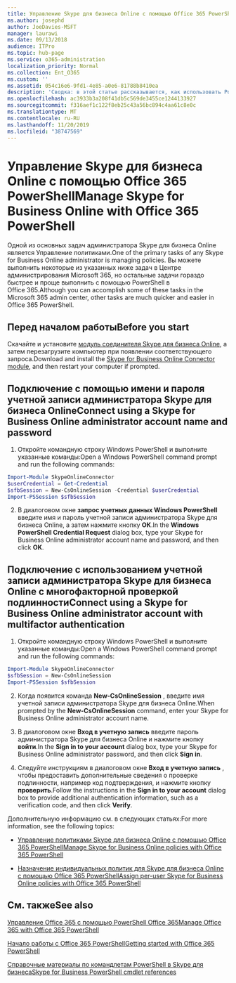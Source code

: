 ```yaml
---
title: Управление Skype для бизнеса Online с помощью Office 365 PowerShell
ms.author: josephd
author: JoeDavies-MSFT
manager: laurawi
ms.date: 09/13/2018
audience: ITPro
ms.topic: hub-page
ms.service: o365-administration
localization_priority: Normal
ms.collection: Ent_O365
ms.custom: ''
ms.assetid: 054c16e6-9fd1-4e85-a0e6-81788b8410ea
description: 'Сводка: в этой статье рассказывается, как использовать PowerShell в Office 365 для управления параметрами политик, индивидуальных политик для пользователей и собраний в Skype для бизнеса Online.'
ms.openlocfilehash: ac3933b3a208f41db5c569de3455ce1244133927
ms.sourcegitcommit: f316aef1c122f8eb25c43a56bc894c4aa61c8e0c
ms.translationtype: MT
ms.contentlocale: ru-RU
ms.lasthandoff: 11/20/2019
ms.locfileid: "38747569"
---
```

# <a name="manage-skype-for-business-online-with-office-365-powershell"></a><span data-ttu-id="3457f-103">Управление Skype для бизнеса Online с помощью Office 365 PowerShell</span><span class="sxs-lookup"><span data-stu-id="3457f-103">Manage Skype for Business Online with Office 365 PowerShell</span></span>

<span data-ttu-id="3457f-104">Одной из основных задач администратора Skype для бизнеса Online является Управление политиками.</span><span class="sxs-lookup"><span data-stu-id="3457f-104">One of the primary tasks of any Skype for Business Online administrator is managing policies.</span></span> <span data-ttu-id="3457f-105">Вы можете выполнить некоторые из указанных ниже задач в Центре администрирования Microsoft 365, но остальные задачи гораздо быстрее и проще выполнить с помощью PowerShell в Office 365.</span><span class="sxs-lookup"><span data-stu-id="3457f-105">Although you can accomplish some of these tasks in the Microsoft 365 admin center, other tasks are much quicker and easier in Office 365 PowerShell.</span></span> 

## <a name="before-you-start"></a><span data-ttu-id="3457f-106">Перед началом работы</span><span class="sxs-lookup"><span data-stu-id="3457f-106">Before you start</span></span>

<span data-ttu-id="3457f-107">Скачайте и установите [модуль соединителя Skype для бизнеса Online](https://www.microsoft.com/download/details.aspx?id=39366), а затем перезагрузите компьютер при появлении соответствующего запроса.</span><span class="sxs-lookup"><span data-stu-id="3457f-107">Download and install the [Skype for Business Online Connector module](https://www.microsoft.com/download/details.aspx?id=39366), and then restart your computer if prompted.</span></span>


## <a name="connect-using-a-skype-for-business-online-administrator-account-name-and-password"></a><span data-ttu-id="3457f-108">Подключение с помощью имени и пароля учетной записи администратора Skype для бизнеса Online</span><span class="sxs-lookup"><span data-stu-id="3457f-108">Connect using a Skype for Business Online administrator account name and password</span></span>

1. <span data-ttu-id="3457f-109">Откройте командную строку Windows PowerShell и выполните указанные команды:</span><span class="sxs-lookup"><span data-stu-id="3457f-109">Open a Windows PowerShell command prompt and run the following commands:</span></span> 
    
  ```powershell
  Import-Module SkypeOnlineConnector
  $userCredential = Get-Credential
  $sfbSession = New-CsOnlineSession -Credential $userCredential
  Import-PSSession $sfbSession
  ```

2. <span data-ttu-id="3457f-110">В диалоговом окне **запрос учетных данных Windows PowerShell** введите имя и пароль учетной записи администратора Skype для бизнеса Online, а затем нажмите кнопку **ОК**.</span><span class="sxs-lookup"><span data-stu-id="3457f-110">In the **Windows PowerShell Credential Request** dialog box, type your Skype for Business Online administrator account name and password, and then click **OK**.</span></span>


## <a name="connect-using-a-skype-for-business-online-administrator-account-with-multifactor-authentication"></a><span data-ttu-id="3457f-111">Подключение с использованием учетной записи администратора Skype для бизнеса Online с многофакторной проверкой подлинности</span><span class="sxs-lookup"><span data-stu-id="3457f-111">Connect using a Skype for Business Online administrator account with multifactor authentication</span></span>

1. <span data-ttu-id="3457f-112">Откройте командную строку Windows PowerShell и выполните указанные команды:</span><span class="sxs-lookup"><span data-stu-id="3457f-112">Open a Windows PowerShell command prompt and run the following commands:</span></span>

  ```powershell
  Import-Module SkypeOnlineConnector
  $sfbSession = New-CsOnlineSession
  Import-PSSession $sfbSession
  ```

2. <span data-ttu-id="3457f-113">Когда появится команда **New-CsOnlineSession** , введите имя учетной записи администратора Skype для бизнеса Online.</span><span class="sxs-lookup"><span data-stu-id="3457f-113">When prompted by the **New-CsOnlineSession** command, enter your Skype for Business Online administrator account name.</span></span>

3. <span data-ttu-id="3457f-114">В диалоговом окне **Вход в учетную запись** введите пароль администратора Skype для бизнеса Online и нажмите кнопку **войти**.</span><span class="sxs-lookup"><span data-stu-id="3457f-114">In the **Sign in to your account** dialog box, type your Skype for Business Online administrator password, and then click **Sign in**.</span></span>

4. <span data-ttu-id="3457f-115">Следуйте инструкциям в диалоговом окне **Вход в учетную запись** , чтобы предоставить дополнительные сведения о проверке подлинности, например код подтверждения, и нажмите кнопку **проверить**.</span><span class="sxs-lookup"><span data-stu-id="3457f-115">Follow the instructions in the **Sign in to your account** dialog box to provide additional authentication information, such as a verification code, and then click **Verify**.</span></span>

<span data-ttu-id="3457f-116">Дополнительную информацию см. в следующих статьях:</span><span class="sxs-lookup"><span data-stu-id="3457f-116">For more information, see the following topics:</span></span>
  
- [<span data-ttu-id="3457f-117">Управление политиками Skype для бизнеса Online с помощью Office 365 PowerShell</span><span class="sxs-lookup"><span data-stu-id="3457f-117">Manage Skype for Business Online policies with Office 365 PowerShell</span></span>](manage-skype-for-business-online-policies-with-office-365-powershell.md)
    
- [<span data-ttu-id="3457f-118">Назначение индивидуальных политик для Skype для бизнеса Online с помощью Office 365 PowerShell</span><span class="sxs-lookup"><span data-stu-id="3457f-118">Assign per-user Skype for Business Online policies with Office 365 PowerShell</span></span>](assign-per-user-skype-for-business-online-policies-with-office-365-powershell.md)
    
## <a name="see-also"></a><span data-ttu-id="3457f-119">См. также</span><span class="sxs-lookup"><span data-stu-id="3457f-119">See also</span></span>

[<span data-ttu-id="3457f-120">Управление Office 365 с помощью PowerShell Office 365</span><span class="sxs-lookup"><span data-stu-id="3457f-120">Manage Office 365 with Office 365 PowerShell</span></span>](manage-office-365-with-office-365-powershell.md)
  
[<span data-ttu-id="3457f-121">Начало работы с Office 365 PowerShell</span><span class="sxs-lookup"><span data-stu-id="3457f-121">Getting started with Office 365 PowerShell</span></span>](getting-started-with-office-365-powershell.md)

[<span data-ttu-id="3457f-122">Справочные материалы по командлетам PowerShell в Skype для бизнеса</span><span class="sxs-lookup"><span data-stu-id="3457f-122">Skype for Business PowerShell cmdlet references</span></span>](https://docs.microsoft.com/powershell/module/skype/?view=skype-ps)

